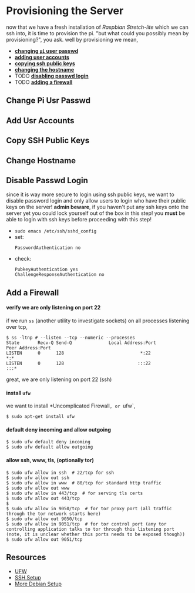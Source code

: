 # Provisioning the Server
now that we have a fresh installation of *Raspbian Stretch-lite* which we can ssh into, it is time to provision the pi. "but what could you possibly mean by provisioning?", you ask. well by provisioning we mean,
* **[changing `pi` user passwd](#change-pi-usr-passwd)**
* **[adding user accounts](#add-usr-accounts)**
* **[copying ssh public keys](#copy-ssh-public-keys)**
* **[changing the hostname](#change-hostname)**
* TODO **[disabling passwd login](#disable-passwd-login)**
* TODO **[adding a firewall](#add-a-firewall)**

## Change Pi Usr Passwd

## Add Usr Accounts

## Copy SSH Public Keys

## Change Hostname

## Disable Passwd Login
since it is way more secure to login using ssh public keys, we want to disable password login and only allow users to login who have their public keys on the server! **admin beware**, if you haven't put any ssh keys onto the server yet you could lock yourself out of the box in this step! you **must** be able to login with ssh keys before proceeding with this step!


  * `sudo emacs /etc/ssh/sshd_config`
  * set:
    ```
    PasswordAuthentication no
    ```
  * check:
    ```
    PubkeyAuthentication yes
    ChallengeResponseAuthentication no
    ```

## Add a Firewall
#### verify we are only listening on port 22
if we run `ss` (another utility to investigate sockets) on all processes listening over tcp,

```
$ ss -ltnp # --listen --tcp --numeric --processes
State       Recv-Q Send-Q              Local Address:Port                             Peer Address:Port
LISTEN      0      128                             *:22                                          *:*
LISTEN      0      128                            :::22                                         :::*
```
great, we are only listening on port 22 (ssh)

#### install `ufw`
we want to install *Uncomplicated Firewall`, or `ufw`,

```
$ sudo apt-get install ufw
```

#### default deny incoming and allow outgoing

```
$ sudo ufw default deny incoming
$ sudo ufw default allow outgoing
```

#### allow ssh, www, tls, (optionally tor)

```
$ sudo ufw allow in ssh  # 22/tcp for ssh
$ sudo ufw allow out ssh
$ sudo ufw allow in www  # 80/tcp for standard http traffic
$ sudo ufw allow out www
$ sudo ufw allow in 443/tcp  # for serving tls certs
$ sudo ufw allow out 443/tcp
$
$ sudo ufw allow in 9050/tcp  # for tor proxy port (all traffic through the tor network starts here)
$ sudo ufw allow out 9050/tcp
$ sudo ufw allow in 9051/tcp  # for tor control port (any tor controlling application talks to tor through this listening port (note, it is unclear whether this ports needs to be exposed though))
$ sudo ufw allow out 9051/tcp
```

## Resources
* [UFW](https://www.digitalocean.com/community/tutorials/how-to-setup-a-firewall-with-ufw-on-an-ubuntu-and-debian-cloud-server)
* [SSH Setup](https://share.riseup.net/#YZBKJJesxwrTfCB1Bb3atQ)
* [More Debian Setup](https://share.riseup.net/#A8gDSxMgdIZMCkXUeQeC0A)
